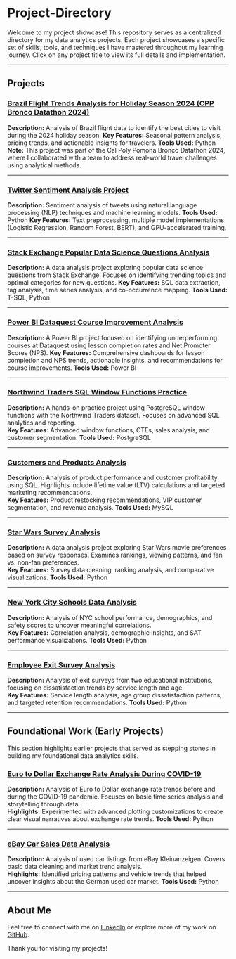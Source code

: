 # Project-Directory
Welcome to my project showcase! This repository serves as a centralized directory for my data analytics projects. Each project showcases a specific set of skills, tools, and techniques I have mastered throughout my learning journey. Click on any project title to view its full details and implementation.

---

## Projects

### [Brazil Flight Trends Analysis for Holiday Season 2024 (CPP Bronco Datathon 2024)](https://github.com/jastro-dev/cpp-bronco-datathon-fall-2024)
**Description:** Analysis of Brazil flight data to identify the best cities to visit during the 2024 holiday season.
**Key Features:** Seasonal pattern analysis, pricing trends, and actionable insights for travelers.
**Tools Used:** Python
**Note:** This project was part of the Cal Poly Pomona Bronco Datathon 2024, where I collaborated with a team to address real-world travel challenges using analytical methods.

---

### [Twitter Sentiment Analysis Project](https://github.com/jastro-dev/twitter-sentiment-analysis)
**Description:** Sentiment analysis of tweets using natural language processing (NLP) techniques and machine learning models.
**Tools Used:** Python
**Key Features:** Text preprocessing, multiple model implementations (Logistic Regression, Random Forest, BERT), and GPU-accelerated training.

---

### [Stack Exchange Popular Data Science Questions Analysis](https://github.com/jastro-dev/dq-11-stackexchange-popular-questions)
**Description:** A data analysis project exploring popular data science questions from Stack Exchange. Focuses on identifying trending topics and optimal categories for new questions.
**Key Features:** SQL data extraction, tag analysis, time series analysis, and co-occurrence mapping.
**Tools Used:** T-SQL, Python

---

### [Power BI Dataquest Course Improvement Analysis](https://github.com/jastro-dev/power-bi-dataquest-course-improvement-analysis)
**Description:** A Power BI project focused on identifying underperforming courses at Dataquest using lesson completion rates and Net Promoter Scores (NPS).
**Key Features:** Comprehensive dashboards for lesson completion and NPS trends, actionable insights, and recommendations for course improvements.
**Tools Used:** Power BI

---

### [Northwind Traders SQL Window Functions Practice](https://github.com/jastro-dev/dq-09-sql-window-functions-northwind-traders)
**Description:** A hands-on practice project using PostgreSQL window functions with the Northwind Traders dataset. Focuses on advanced SQL analytics and reporting.  
**Key Features:** Advanced window functions, CTEs, sales analysis, and customer segmentation.
**Tools Used:** PostgreSQL

---

### [Customers and Products Analysis](https://github.com/jastro-dev/dq-08-sql-customers-and-products-analysis)
**Description:** Analysis of product performance and customer profitability using SQL. Highlights include lifetime value (LTV) calculations and targeted marketing recommendations.  
**Key Features:** Product restocking recommendations, VIP customer segmentation, and revenue analysis.
**Tools Used:** MySQL

---

### [Star Wars Survey Analysis](https://github.com/jastro-dev/dq-07-star-wars-survey)
**Description:** A data analysis project exploring Star Wars movie preferences based on survey responses. Examines rankings, viewing patterns, and fan vs. non-fan preferences.  
**Key Features:** Survey data cleaning, ranking analysis, and comparative visualizations.
**Tools Used:** Python

---

### [New York City Schools Data Analysis](https://github.com/jastro-dev/dq-06-nyc-high-school-analysis)
**Description:** Analysis of NYC school performance, demographics, and safety scores to uncover meaningful correlations.  
**Key Features:** Correlation analysis, demographic insights, and SAT performance visualizations.
**Tools Used:** Python

---

### [Employee Exit Survey Analysis](https://github.com/jastro-dev/dq-05-clean-analyze-employee-exit-surveys)
**Description:** Analysis of exit surveys from two educational institutions, focusing on dissatisfaction trends by service length and age.  
**Key Features:** Service length analysis, age group dissatisfaction patterns, and targeted retention recommendations.
**Tools Used:** Python

---

## Foundational Work (Early Projects)

This section highlights earlier projects that served as stepping stones in building my foundational data analytics skills.

### [Euro to Dollar Exchange Rate Analysis During COVID-19](https://github.com/jastro-dev/dq-04-storytelling-data-visualization-exchange-rates)
**Description:** Analysis of Euro to Dollar exchange rate trends before and during the COVID-19 pandemic. Focuses on basic time series analysis and storytelling through data.  
**Highlights:** Experimented with advanced plotting customizations to create clear visual narratives about exchange rate trends.
**Tools Used:** Python

---

### [eBay Car Sales Data Analysis](https://github.com/jastro-dev/dq-02-ebay-car-sales-analysis)
**Description:** Analysis of used car listings from eBay Kleinanzeigen. Covers basic data cleaning and market trend analysis.  
**Highlights:** Identified pricing patterns and vehicle trends that helped uncover insights about the German used car market.
**Tools Used:** Python

---

## About Me
Feel free to connect with me on [LinkedIn](https://www.linkedin.com/in/jeremy-r-castro/) or explore more of my work on [GitHub](https://github.com/jastro-dev).

Thank you for visiting my projects!
